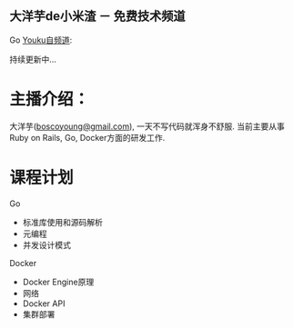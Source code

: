 大洋芋de小米渣 － 免费技术频道
-----------------

Go [Youku自频道](http://i.youku.com/i/UMjg3MTcyNTE2MA==):

持续更新中...

# 主播介绍：

大洋芋(boscoyoung@gmail.com), 一天不写代码就浑身不舒服.
当前主要从事Ruby on Rails, Go, Docker方面的研发工作.

# 课程计划

Go

* 标准库使用和源码解析
* 元编程
* 并发设计模式

Docker

* Docker Engine原理
* 网络
* Docker API
* 集群部署

